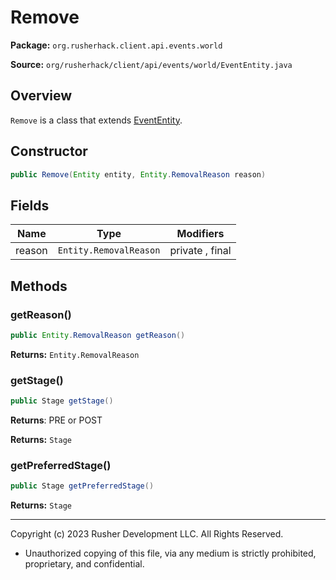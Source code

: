 # Remove

**Package:** `org.rusherhack.client.api.events.world`

**Source:** `org/rusherhack/client/api/events/world/EventEntity.java`

## Overview

`Remove` is a class that extends [EventEntity](EventEntity.md).

## Constructor

```java
public Remove(Entity entity, Entity.RemovalReason reason)
```

## Fields

| Name | Type | Modifiers |
|------|------|----------|
| reason | `Entity.RemovalReason` | private , final |


## Methods

### getReason()

```java
public Entity.RemovalReason getReason()
```

**Returns:** `Entity.RemovalReason`

### getStage()

```java
public Stage getStage()
```

**Returns**: PRE or POST



**Returns:** `Stage`

### getPreferredStage()

```java
public Stage getPreferredStage()
```

**Returns:** `Stage`

---

Copyright (c) 2023 Rusher Development LLC. All Rights Reserved.
* Unauthorized copying of this file, via any medium is strictly prohibited, proprietary, and confidential.
